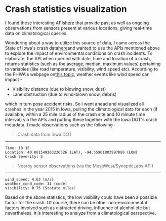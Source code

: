 # Crash statistics visualization

I found these interesting APIs[here](https://synopticlabs.org/api/products/) that provide past as well as
 ongoing observations from sensors present at various locations, giving real-time data on climatological queries.
 
Wondering about a way to utilize this source of data, I came across the State of Iowa's crash 
data[here](https://catalog.data.gov/dataset/crash-data)and wanted to use the APIs mentioned above to explore 
the impact of environmental conditions on crash incidents. To elaborate, the API when queried with date, time and 
location of a crash, returns statistics (such as the average, median, maximum values)  pertaining to variables (like 
road temperature, visibility, wind speed etc). According to the FHWA's webpage 
on[this topic](https://ops.fhwa.dot.gov/weather/q1_roadimpact.htm), weather events like wind speed can impact -
* Visibility distance (due to blowing snow, dust)
* Lane obstruction (due to wind-blown snow, debris)

which in turn pose accident risks. So I went ahead and visualized all crashes in the year 2015 in Iowa, pulling 
the climatological data for each (if available, within a 25 mile radius of the crash site and 10 minute time interval) 
via the APIs and putting these together with the Iowa DOT's crash metadata, I made observations such as the following -

> Crash data from Iowa DOT
--------------------------
    Time: 18:15
    Location: 40.881540263226526 (LAT), -94.55901803997088 (LON)
    Crash Severity: 5
  
> Nearby sensor observations (via the MesoWest/SynopticLabs API)
  ----------------------------------------------------------------
    wind_speed: 4.63 (m/s)
    weather_cond_code: 31 (code)
    visibility: 0.75 (Statute miles)
    
Based on the above statistics, the low visibility could have been a possible factor for the crash. Of course, there 
can be other non-environmental factors involved such as distracted driving, influence of alcohol etc but nevertheless, 
it is interesting to analyze from a climatological perspective.